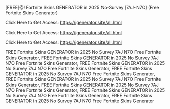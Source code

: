 [FREE]@! Fortnite Skins GENERATOR in 2025 No-Survey [7AJ-N7O] (Free Fortnite Skins Generator)

Click Here to Get Access: https://igenerator.site/all.html

Click Here to Get Access: https://igenerator.site/all.html

Click Here to Get Access: https://igenerator.site/all.html

 FREE Fortnite Skins GENERATOR in 2025 No Survey 7AJ N7O Free Fortnite Skins Generator, FREE Fortnite Skins GENERATOR in 2025 No Survey 7AJ N7O Free Fortnite Skins Generator, FREE Fortnite Skins GENERATOR in 2025 No Survey 7AJ N7O Free Fortnite Skins Generator, FREE Fortnite Skins GENERATOR in 2025 No Survey 7AJ N7O Free Fortnite Skins Generator, FREE Fortnite Skins GENERATOR in 2025 No Survey 7AJ N7O Free Fortnite Skins Generator, FREE Fortnite Skins GENERATOR in 2025 No Survey 7AJ N7O Free Fortnite Skins Generator, FREE Fortnite Skins GENERATOR in 2025 No Survey 7AJ N7O Free Fortnite Skins Generator, FREE Fortnite Skins GENERATOR in 2025 No Survey 7AJ N7O Free Fortnite Skins Generator
